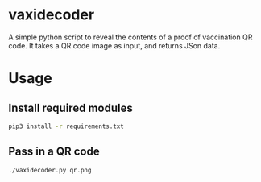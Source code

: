 # vaxidecoder
A simple python script to reveal the contents of a proof of vaccination QR code.
It takes a QR code image as input, and returns JSon data.

# Usage
## Install required modules
```sh
pip3 install -r requirements.txt
```

## Pass in a QR code
```sh
./vaxidecoder.py qr.png
```
